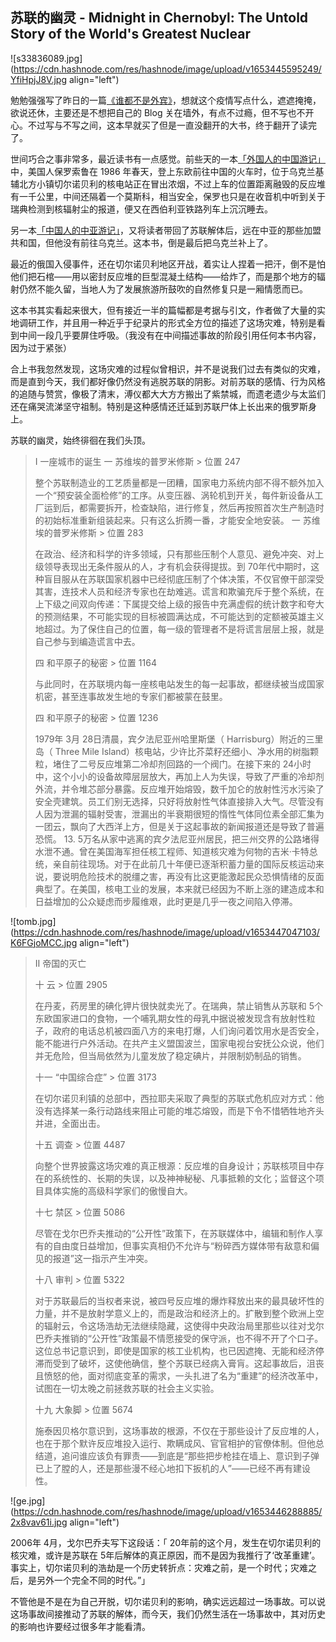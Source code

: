## 苏联的幽灵 - Midnight in Chernobyl: The Untold Story of the World's Greatest Nuclear


![s33836089.jpg](https://cdn.hashnode.com/res/hashnode/image/upload/v1653445595249/YfiHpjJ8V.jpg align="left")

勉勉强强写了昨日的一篇[《谁都不是外宾》](https://someonegao.com/dont-pretend-to-be-innocent)，想就这个疫情写点什么，遮遮掩掩，欲说还休，主要还是不想把自己的 Blog 关在墙外，有点不过瘾，但不写也不开心。不过写与不写之间，这本早就买了但是一直没翻开的大书，终于翻开了读完了。

世间巧合之事非常多，最近读书有一点感觉。前些天的一本[「外国人的中国游记」](https://someonegao.com/riding-the-iron-rooster-by-train-through-china)中，美国人保罗索鲁在 1986 年春天，登上东欧前往中国的火车时，位于乌克兰基辅北方小镇切尔诺贝利的核电站正在冒出浓烟，不过上车的位置距离融毁的反应堆有一千公里，中间还隔着一个莫斯科，相当安全，保罗也只是在收音机中听到关于瑞典检测到核辐射尘的报道，便又在西伯利亚铁路列车上沉沉睡去。

另一本[「中国人的中亚游记」](https://someonegao.com/among-the-stans-a-central-asian-journey)，又将读者带回了苏联解体后，远在中亚的那些加盟共和国，但他没有前往乌克兰。这本书，倒是最后把乌克兰补上了。

最近的俄国入侵事件，还在切尔诺贝利地区开战，着实让人捏着一把汗，倒不是怕他们把石棺——用以密封反应堆的巨型混凝土结构——给炸了，而是那个地方的辐射仍然不能久留，当地人为了发展旅游所鼓吹的自然修复只是一厢情愿而已。

这本书其实看起来很大，但有接近一半的篇幅都是考据与引文，作者做了大量的实地调研工作，并且用一种近乎于纪录片的形式全方位的描述了这场灾难，特别是看到中间一段几乎要屏住呼吸。（我没有在中间描述事故的阶段引用任何本书内容，因为过于紧张）

合上书我忽然发现，这场灾难的过程似曾相识，并不是说我们过去有类似的灾难，而是直到今天，我们都好像仍然没有逃脱苏联的阴影。对前苏联的感情、行为风格的追随与赞赏，像极了清末，溥仪都大大方方搬出了紫禁城，而遗老遗少与太监们还在痛哭流涕坚守祖制。特别是这种感情还迁延到苏联尸体上长出来的俄罗斯身上。

苏联的幽灵，始终徘徊在我们头顶。


>I 一座城市的诞生
> 一 苏维埃的普罗米修斯 > 位置 247
> 
> 整个苏联制造业的工艺质量都是一团糟，国家电力系统内部不得不额外加入一个“预安装全面检修”的工序。从变压器、涡轮机到开关，每件新设备从工厂运到后，都需要拆开，检查缺陷，进行修复，然后再按照首次生产制造时的初始标准重新组装起来。只有这么折腾一番，才能安全地安装。
> 一 苏维埃的普罗米修斯 > 位置 283
> 
> 在政治、经济和科学的许多领域，只有那些压制个人意见、避免冲突、对上级领导表现出无条件服从的人，才有机会获得提拔。到 70年代中期时，这种盲目服从在苏联国家机器中已经彻底压制了个体决策，不仅官僚干部深受其害，连技术人员和经济专家也在劫难逃。谎言和欺骗充斥于整个系统，在上下级之间双向传递：下属提交给上级的报告中充满虚假的统计数字和夸大的预测结果，不可能实现的目标被圆满达成，不可能达到的定额被英雄主义地超过。为了保住自己的位置，每一级的管理者不是将谎言层层上报，就是自己参与到编造谎言中去。
> 
> 四 和平原子的秘密 > 位置 1164
> 
> 与此同时，在苏联境内每一座核电站发生的每一起事故，都继续被当成国家机密，甚至连事故发生地的专家们都被蒙在鼓里。
> 
> 四 和平原子的秘密 > 位置 1236
> 
> 1979年 3月 28日清晨，宾夕法尼亚州哈里斯堡（ Harrisburg）附近的三里岛（ Three Mile Island）核电站，少许比芥菜籽还细小、净水用的树脂颗粒，堵住了二号反应堆第二冷却剂回路的一个阀门。在接下来的 24小时中，这个小小的设备故障层层放大，再加上人为失误，导致了严重的冷却剂外流，并令堆芯部分暴露。反应堆开始熔毁，数千加仑的放射性污水污染了安全壳建筑。员工们别无选择，只好将放射性气体直接排入大气。尽管没有人因为泄漏的辐射受害，泄漏出的半衰期很短的惰性气体同位素全部汇集为一团云，飘向了大西洋上方，但是关于这起事故的新闻报道还是导致了普遍恐慌。 13. 5万名从家中逃离的宾夕法尼亚州居民，把三州交界的公路堵得水泄不通。曾在美国海军担任核工程师、知道核灾难为何物的吉米·卡特总统，亲自前往现场。对于在此前几十年便已逐渐积蓄力量的国际反核运动来说，要说明危险技术的脱缰之害，再没有比这更能激起民众恐惧情绪的反面典型了。在美国，核电工业的发展，本来就已经因为不断上涨的建造成本和日益增加的公众疑虑而步履维艰，此时更是几乎一夜之间陷入停滞。

![tomb.jpg](https://cdn.hashnode.com/res/hashnode/image/upload/v1653447047103/K6FGjoMCC.jpg align="left")

> Ⅱ 帝国的灭亡
> 
> 十 云 > 位置 2905
> 
> 在丹麦，药房里的碘化钾片很快就卖光了。在瑞典，禁止销售从苏联和 5个东欧国家进口的食物，一个哺乳期女性的母乳中据说被发现含有放射性粒子，政府的电话总机被四面八方的来电打爆，人们询问着饮用水是否安全，能不能进行户外活动。在共产主义盟国波兰，国家电视台安抚公众说，他们并无危险，但当局依然为儿童发放了稳定碘片，并限制奶制品的销售。
> 
> 十一 “中国综合症” > 位置 3173
> 
> 在切尔诺贝利镇的总部中，西拉耶夫采取了典型的苏联式危机应对方式：他没有选择某一条行动路线来阻止可能的堆芯熔毁，而是下令不惜牺牲地齐头并进，全面出击。
> 
> 十五 调查 > 位置 4487
> 
> 向整个世界披露这场灾难的真正根源：反应堆的自身设计；苏联核项目中存在的系统性的、长期的失误，以及神神秘秘、凡事抵赖的文化；监督这个项目具体实施的高级科学家们的傲慢自大。
> 
> 十七 禁区 > 位置 5086
> 
> 尽管在戈尔巴乔夫推动的“公开性”政策下，在苏联媒体中，编辑和制作人享有的自由度日益增加，但事实真相仍不允许与“粉碎西方媒体带有敌意和偏见的报道”这一指示产生冲突。
> 
> 十八 审判 > 位置 5322
> 
> 对于苏联最后的当权者来说，被四号反应堆的爆炸释放出来的最具破坏性的力量，并不是放射学意义上的，而是政治和经济上的。扩散到整个欧洲上空的辐射云，令这场浩劫无法继续隐藏，这使得中央政治局里那些以往对戈尔巴乔夫推销的“公开性”政策最不情愿接受的保守派，也不得不开了个口子。这位总书记意识到，即使是国家的核工业机构，也已因遮掩、无能和经济停滞而受到了破坏，这使他确信，整个苏联已经病入膏肓。这起事故后，沮丧且愤怒的他，面对彻底变革的需求，一头扎进了名为“重建”的经济改革中，试图在一切太晚之前拯救苏联的社会主义实验。
> 
> 十九 大象脚 > 位置 5674
> 
> 施泰因贝格尔意识到，这场事故的根源，不仅在于那些设计了反应堆的人，也在于那个默许反应堆投入运行、欺瞒成风、官官相护的官僚体制。但他总结道，追问谁应该负有罪责——到底是“那些把步枪挂在墙上、意识到子弹已上了膛的人，还是那些漫不经心地扣下扳机的人”——已经不再有建设性。

![ge.jpg](https://cdn.hashnode.com/res/hashnode/image/upload/v1653446288885/2x8vav61i.jpg align="left")

2006年 4月，戈尔巴乔夫写下这段话：「 20年前的这个月，发生在切尔诺贝利的核灾难，或许是苏联在 5年后解体的真正原因，而不是因为我推行了‘改革重建’。事实上，切尔诺贝利的浩劫是一个历史转折点：灾难之前，是一个时代；灾难之后，是另外一个完全不同的时代。”」

不管他是不是在为自己开脱，切尔诺贝利的影响，确实远远超过一场事故。可以说这场事故间接推动了苏联的解体，而今天，我们仍然生活在一场事故中，其对历史的影响也许要经过很多年才能看清。



